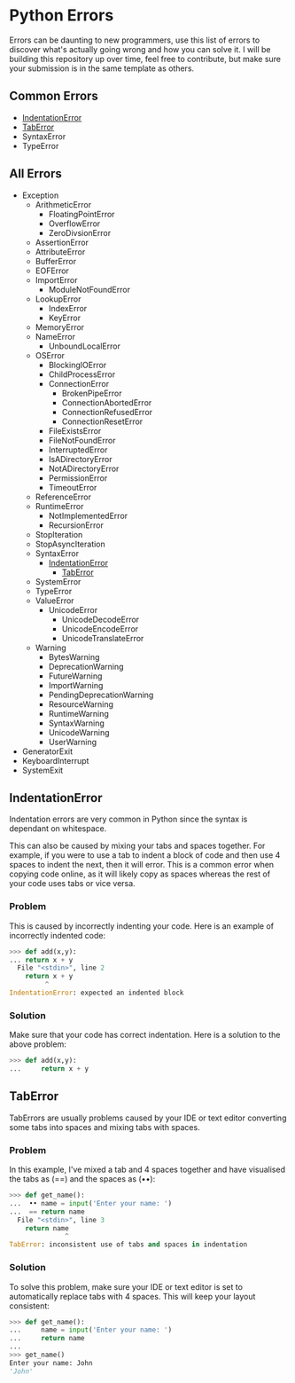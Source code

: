 # Python Errors

Errors can be daunting to new programmers, use this list of errors to discover what's actually going wrong and how you can solve it. I will be building this repository up over time, feel free to contribute, but make sure your submission is in the same template as others.

## Common Errors

* [IndentationError](#IndentationError)
* [TabError](#TabError)
* SyntaxError
* TypeError


## All Errors

* Exception
    * ArithmeticError
        * FloatingPointError
        * OverflowError
        * ZeroDivsionError
    * AssertionError
    * AttributeError
    * BufferError
    * EOFError
    * ImportError
        * ModuleNotFoundError
    * LookupError
        * IndexError
        * KeyError
    * MemoryError
    * NameError
        * UnboundLocalError
    * OSError
        * BlockingIOError
        * ChildProcessError
        * ConnectionError
            * BrokenPipeError
            * ConnectionAbortedError
            * ConnectionRefusedError
            * ConnectionResetError
        * FileExistsError
        * FileNotFoundError
        * InterruptedError
        * IsADirectoryError
        * NotADirectoryError
        * PermissionError
        * TimeoutError
    * ReferenceError
    * RuntimeError
        * NotImplementedError
        * RecursionError
    * StopIteration
    * StopAsyncIteration
    * SyntaxError
        * [IndentationError](#IndentationError)
            * [TabError](#TabError)
    * SystemError
    * TypeError
    * ValueError
        * UnicodeError
            * UnicodeDecodeError
            * UnicodeEncodeError
            * UnicodeTranslateError
    * Warning
        * BytesWarning
        * DeprecationWarning
        * FutureWarning
        * ImportWarning
        * PendingDeprecationWarning
        * ResourceWarning
        * RuntimeWarning
        * SyntaxWarning
        * UnicodeWarning
        * UserWarning
* GeneratorExit
* KeyboardInterrupt
* SystemExit

## IndentationError

Indentation errors are very common in Python since the syntax is dependant on whitespace. 

This can also be caused by mixing your tabs and spaces together. For example, if you were to use a tab to indent a block of code and then use 4 spaces to indent the next, then it will error. This is a common error when copying code online, as it will likely copy as spaces whereas the rest of your code uses tabs or vice versa.

### Problem
This is caused by incorrectly indenting your code. Here is an example of incorrectly indented code:

```python
>>> def add(x,y):
... return x + y
  File "<stdin>", line 2
    return x + y
         ^
IndentationError: expected an indented block
```

### Solution
Make sure that your code has correct indentation. Here is a solution to the above problem:

```python
>>> def add(x,y):
...     return x + y
```

## TabError
TabErrors are usually problems caused by your IDE or text editor converting some tabs into spaces and mixing tabs with spaces.

### Problem
In this example, I've mixed a tab and 4 spaces together and have visualised the tabs as (==) and the spaces as (••):

```python
>>> def get_name():
...  •• name = input('Enter your name: ')
...  == return name
  File "<stdin>", line 3
    return name
              ^
TabError: inconsistent use of tabs and spaces in indentation
```

### Solution
To solve this problem, make sure your IDE or text editor is set to automatically replace tabs with 4 spaces. This will keep your layout consistent:

```python
>>> def get_name():
...     name = input('Enter your name: ')
...     return name
... 
>>> get_name()
Enter your name: John
'John'
```
